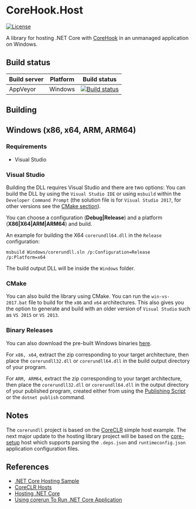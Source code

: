 # CoreHook.Host

[![License](https://img.shields.io/badge/License-MIT-blue.svg)](https://github.com/unknownv2/CoreHook.Host/blob/master/LICENSE)

A library for hosting .NET Core with [CoreHook](https://github.com/unknownv2/CoreHook) in an unmanaged application on Windows.

## Build status

| Build server | Platform    | Build status                             |
| ------------ | ----------- | ---------------------------------------- |
| AppVeyor     | Windows     | [![Build status](https://ci.appveyor.com/api/projects/status/7c0lfec5c7tlvo2a/branch/master?svg=true)](https://ci.appveyor.com/project/unknownv2/corehook-host/branch/master) |

## Building

## Windows (x86, x64, ARM, ARM64)

### Requirements

* Visual Studio

### Visual Studio

Building the DLL requires Visual Studio and there are two options: You can build the DLL by using the `Visual Studio IDE` or using `msbuild` within the `Developer Command Prompt` (the solution file is for `Visual Studio 2017`, for other versions see the [CMake section](##cmake)).

You can choose a configuration (**Debug|Release**) and a platform (**X86|X64|ARM|ARM64**) and build. 

An example for building the X64 `corerundll64.dll` in the `Release` configuration:

```
msbuild Windows/corerundll.sln /p:Configuration=Release /p:Platform=x64
```

The build output DLL will be inside the `Windows` folder.

### CMake

You can also build the library using CMake. You can run the `win-vs-2017.bat` file to build for the `x86` and `x64` architectures. This also gives you the option to generate and build with an older version of `Visual Studio` such as `VS 2015` or `VS 2013`.

### Binary Releases 
 You can also download the pre-built Windows binaries [here](https://github.com/unknownv2/CoreHook.Host/releases).
 
 For `x86, x64`, extract the zip corresponding to your target architecture, then place the `corerundll32.dll` or `corerundll64.dll` in the build output directory of your program.
 
 For `ARM, ARM64`,  extract the zip corresponding to your target architecture, then place the `corerundll32.dll` or `corerundll64.dll` in the output directory of your published program, created either from using the [Publishing Script](https://github.com/unknownv2/CoreHook#publishing-script) or the `dotnet publish` command.

## Notes

The `corerundll` project is based on the [CoreCLR](https://github.com/dotnet/coreclr) simple host example. The next major update to the hosting library project will be based on the [core-setup](https://github.com/dotnet/core-setup/) host which supports parsing the `.deps.json` and `runtimeconfig.json` application configuration files.

## References
* [.NET Core Hosting Sample](https://github.com/dotnet/samples/tree/master/core/hosting)
* [CoreCLR Hosts](https://github.com/dotnet/coreclr/tree/master/src/coreclr/hosts)
* [Hosting .NET Core](https://docs.microsoft.com/en-us/dotnet/core/tutorials/netcore-hosting)
* [Using corerun To Run .NET Core Application](https://github.com/dotnet/coreclr/blob/master/Documentation/workflow/UsingCoreRun.md)